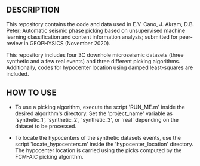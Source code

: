 DESCRIPTION
-----------

This repository contains the code and data used in E.V. Cano, J. Akram, D.B. Peter; Automatic seismic phase picking based on unsupervised machine learning classification and content information analysis; submitted for peer-review in GEOPHYSICS (November 2020).

This repository includes four 3C downhole microseismic datasets (three synthetic and a few real events) and three different picking algorithms. Additionally, codes for hypocenter location using damped least-squares are included.


HOW TO USE
----------
- To use a picking algorithm, execute the script 'RUN_ME.m' inside the desired algorithm's directory. Set the 'project_name' variable as 'synthetic_1', 'synthetic_2', 'synthetic_3', or 'real' depending on the dataset to be processed.

- To locate the hypocenters of the synthetic datasets events, use the script 'locate_hypocenters.m' inside the 'hypocenter_location' directory. The hypocenter location is carried using the picks computed by the FCM-AIC picking algorithm.
